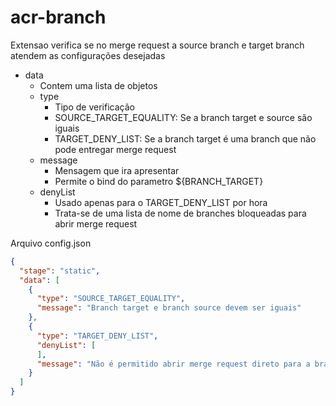# acr-branch

Extensao verifica se no merge request a source branch e target branch atendem as configurações desejadas

- data
    - Contem uma lista de objetos
    - type
        - Tipo de verificação
        - SOURCE_TARGET_EQUALITY: Se a branch target e source são iguais
        - TARGET_DENY_LIST: Se a branch target é uma branch que não pode entregar merge request
    - message
        - Mensagem que ira apresentar
        - Permite o bind do parametro ${BRANCH_TARGET}
    - denyList
        - Usado apenas para o TARGET_DENY_LIST por hora
        - Trata-se de uma lista de nome de branches bloqueadas para abrir merge request

Arquivo config.json

```json
{
  "stage": "static",
  "data": [
    {
      "type": "SOURCE_TARGET_EQUALITY",
      "message": "Branch target e branch source devem ser iguais"
    },
    {
      "type": "TARGET_DENY_LIST",
      "denyList": [
      ],
      "message": "Não é permitido abrir merge request direto para a branch `${BRANCH_TARGET}`"
    }
  ]
}
```
